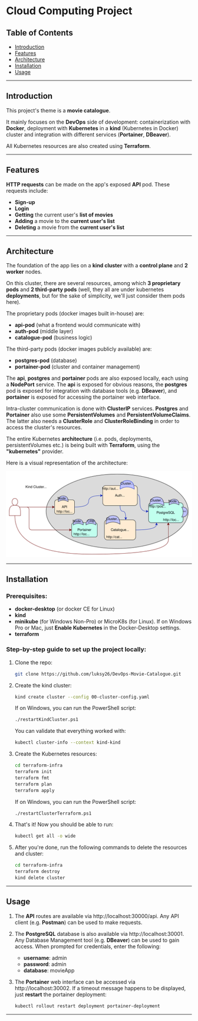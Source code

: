 # Cloud Computing Project

## Table of Contents
- [Introduction](#introduction)
- [Features](#features)
- [Architecture](#architecture)
- [Installation](#installation)
- [Usage](#usage)

---

## Introduction

This project's theme is a **movie catalogue**.

It mainly focuses on the **DevOps** side of development: containerization with **Docker**, deployment with **Kubernetes** in a **kind** (Kubernetes in Docker) cluster and integration with different services (**Portainer**, **DBeaver**).

All Kubernetes resources are also created using **Terraform**.

---

## Features

**HTTP requests** can be made on the app's exposed **API** pod. These requests include:
- **Sign-up**
- **Login**
- **Getting** the current user's **list of movies**
- **Adding** a movie to the **current user's list**
- **Deleting** a movie from the **current user's list**

---

## Architecture

The foundation of the app lies on a **kind cluster** with a **control plane** and **2 worker** nodes.

On this cluster, there are several resources, among which **3 proprietary pods** and **2 third-party pods** (well, they all are under kubernetes **deployments**, but for the sake of simplicity, we'll just consider them pods here).

The proprietary pods (docker images built in-house) are:
- **api-pod** (what a frontend would communicate with)
- **auth-pod** (middle layer)
- **catalogue-pod** (business logic)

The third-party pods (docker images publicly available) are:
- **postgres-pod** (database)
- **portainer-pod** (cluster and container management)

The **api**, **postgres** and **portainer** pods are also exposed locally, each using a **NodePort** service. The **api** is exposed for obvious reasons, the **postgres** pod is exposed for integration with database tools (e.g. **DBeaver**), and **portainer** is exposed for accessing the portainer web interface.

Intra-cluster communication is done with **ClusterIP** services. **Postgres** and **Portainer** also use some **PersistentVolumes** and **PersistentVolumeClaims**. The latter also needs a **ClusterRole** and  **ClusterRoleBinding** in order to access the cluster's resources.

The entire Kubernetes **architecture** (i.e. pods, deployments, persistentVolumes etc.) is being built with **Terraform**, using the **"kubernetes"** provider.

Here is a visual representation of the architecture:

![Architecture Diagram](./CCMovieCatalogue.svg)

---

## Installation

### Prerequisites:
- **docker-desktop** (or docker CE for Linux)
- **kind**
- **minikube** (for Windows Non-Pro) or MicroK8s (for Linux). If on Windows Pro or Mac, just **Enable Kubernetes** in the Docker-Desktop settings.
- **terraform**

### Step-by-step guide to set up the project locally:
1. Clone the repo:
    ```bash
   git clone https://github.com/luksy26/DevOps-Movie-Catalogue.git
   ```
2. Create the kind cluster:
   ```bash
   kind create cluster --config 00-cluster-config.yaml
   ```
   If on Windows, you can run the PowerShell script:
   ```bash
   ./restartKindCluster.ps1
   ```
   You can validate that everything worked with:
   ```bash
   kubectl cluster-info --context kind-kind
   ```
3. Create the Kubernetes resources:
    ```bash
   cd terraform-infra
   terraform init
   terraform fmt
   terraform plan
   terraform apply
   ```
   If on Windows, you can run the PowerShell script:
   ```bash
   ./restartClusterTerraform.ps1
   ```
4. That's it! Now you should be able to run:
    ```bash
   kubectl get all -o wide
   ```
5. After you're done, run the following commands to delete the resources and cluster:
    ```bash
    cd terraform-infra
    terraform destroy
    kind delete cluster
   ```
---

## Usage

1. The **API** routes are available via http://localhost:30000/api. Any API client (e.g. **Postman**) can be used to make requests.

2. The **PostgreSQL** database is also available via http://localhost:30001. Any Database Management tool (e.g. **DBeaver**) can be used to gain access. When prompted for credentials, enter the following:
    - **username**: admin
    - **password**: admin
    - **database**: movieApp

3. The **Portainer** web interface can be accessed via http://localhost:30002. If a timeout message happens to be displayed, just **restart** the portainer deployment:
    ```bash
    kubectl rollout restart deployment portainer-deployment
    ```

---
